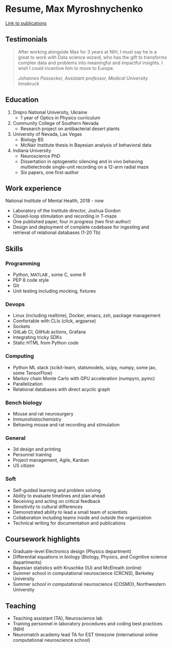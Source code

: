 # Resume, Max Myroshnychenko
[Link to publications](https://scholar.google.com/citations?user=hpzb2HkAAAAJ&hl=en)
## Testimonials
> After working alongside Max for 3 years at NIH, I must say he is a great to work with Data science wizard, who has the gift to transforms complex data and problems into meaningful and impactful insights. I wish I could incentive him to move to Europe.
> 
> _Johannes Passecker, Assistant professor, Medical University Innsbruck_
## Education 
1. Dnipro National University, Ukraine 
	- 1 year of Optics in Physics curriculum
2. Community College of Southern Nevada 
  	- Research project on antibacterial desert plants 
4. University of Nevada, Las Vegas
	- Biology BS
	- McNair Institute thesis in Bayesian analysis of behavioral data
5. Indiana University
	- Neuroscience PhD
	- Dissertation in optogenetic silencing and in vivo behaving multielectrode single-unit recording on a 12-arm radial maze
	- Six papers, one first-author
## Work experience
National Institute of Mental Health, 2018 - now
- Laboratory of the Institute director, Joshua Gordon
- Closed-loop stimulation and recording in T-maze
- One published paper, four in progress (two first-author)
- Design and deployment of complete codebase for ingesting and retrieval of relational databases (1-20 Tb)

## Skills
### Programming
- Python, <font size="2"> MATLAB </font>, some C, some R  
- PEP 8 code style
- Git
- Unit testing including mocking, fixtures
### Devops
- Linux (including realtime), Docker, emacs, zsh, package management
- Comfortable with CLIs (click, argparse)
- Sockets
- GitLab CI, GitHub actions, Grafana 
- Integrating tricky SDKs
- Static HTML from Python code
### Computing
- Python ML stack (scikit-learn, statsmodels, scipy, numpy, some jax, some TensorFlow)
- Markov chain Monte Carlo with GPU acceleration (numpyro, pymc)
- Parallelization 
- Relational databases with direct acyclic graph
### Bench biology
- Mouse and rat neurosurgery
- Immunohistochemistry
- Behaving mouse and rat recording and stimulation
### General 
- 3d design and printing
- Personnel training
- Project management, Agile, Kanban
- US citizen
### Soft 
- Self-guided learning and problem solving
- Ability to evaluate timelines and plan ahead
- Receiving and acting on critical feedback
- Sensitivity to cultural differences 
- Demonstrated ability to lead a small team of scientists 
- Collaboration including teams inside and outside the organization
- Technical writing for documentation and publications
## Coursework highlights
- Graduate-level Electronics design (Physics department)
- Differential equations in biology (Biology, Physics, and Cognitive science departments)
- Bayesian statistics with Kruschke (IU) and McElreath (online)
- Summer school in computational neuroscience (CRCNS), Berkeley University
- Summer school in computational neuroscience (COSMO), Northwestern University
## Teaching
- Teaching assistant (TA), Neuroscience lab
- Training personnel in laboratory procedures and coding best practices (NIH)
- Neuromatch academy lead TA for EST timezone (international online computational neuroscience school)

